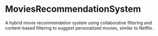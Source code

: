 # MoviesRecommendationSystem
A hybrid movie recommendation system using collaborative filtering and content-based filtering to suggest personalized movies, similar to Netflix.
